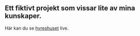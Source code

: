 ## Ett fiktivt projekt som vissar lite av mina kunskaper.

Här kan du se [hyreshuset](https://cvjob1-26b30.firebaseapp.com/) live.
